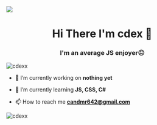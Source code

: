 <img src="https://placewaifu.com/image/1280/250?greyscale" />
<h1 align="center">Hi There I'm cdex 🤡</h1>
<h3 align="center">I'm an average JS enjoyer😐</h3>

<p align="left"> <img src="https://komarev.com/ghpvc/?username=cdexx&label=Profile%20views&color=ff0000&style=flat" alt="cdexx" /> </p>

- 🔭 I’m currently working on **nothing yet**

- 🌱 I’m currently learning **JS, CSS, C#**

- 📫 How to reach me ****candmr642@gmail.com****

<p align="left"> <img src="https://komarev.com/ghpvc/?username=cdexx&label=Profile%20views&color=ff0000&style=flat" alt="cdexx" /> </p>
